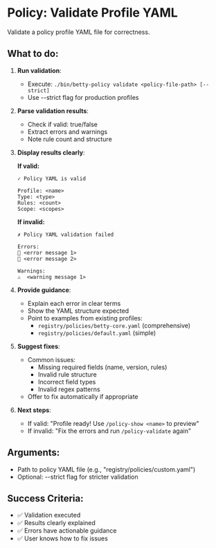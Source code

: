 # Policy: Validate Profile YAML

Validate a policy profile YAML file for correctness.

## What to do:

1. **Run validation**:
   - Execute: `./bin/betty-policy validate <policy-file-path> [--strict]`
   - Use --strict flag for production profiles

2. **Parse validation results**:
   - Check if valid: true/false
   - Extract errors and warnings
   - Note rule count and structure

3. **Display results clearly**:

   **If valid:**
   ```
   ✓ Policy YAML is valid

   Profile: <name>
   Type: <type>
   Rules: <count>
   Scope: <scopes>
   ```

   **If invalid:**
   ```
   ✗ Policy YAML validation failed

   Errors:
   🔴 <error message 1>
   🔴 <error message 2>

   Warnings:
   ⚠️  <warning message 1>
   ```

4. **Provide guidance**:
   - Explain each error in clear terms
   - Show the YAML structure expected
   - Point to examples from existing profiles:
     - `registry/policies/betty-core.yaml` (comprehensive)
     - `registry/policies/default.yaml` (simple)

5. **Suggest fixes**:
   - Common issues:
     - Missing required fields (name, version, rules)
     - Invalid rule structure
     - Incorrect field types
     - Invalid regex patterns
   - Offer to fix automatically if appropriate

6. **Next steps**:
   - If valid: "Profile ready! Use `/policy-show <name>` to preview"
   - If invalid: "Fix the errors and run `/policy-validate` again"

## Arguments:

- Path to policy YAML file (e.g., "registry/policies/custom.yaml")
- Optional: --strict flag for stricter validation

## Success Criteria:

- ✅ Validation executed
- ✅ Results clearly explained
- ✅ Errors have actionable guidance
- ✅ User knows how to fix issues
